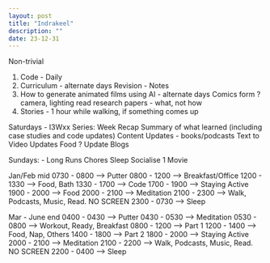```yaml
---
layout: post
title: "Indrakeel"
description: ""
date: 23-12-31
---
```




Non-trivial
1. Code - Daily
2. Curriculum - alternate days
    Revision -  Notes
3. How to generate animated films using AI - alternate days
    Comics form ?
    camera, lighting
    read research papers - what, not how
4. Stories - 1 hour while walking, if something comes up

Saturdays   - I3Wxx Series: Week Recap
                Summary of what learned (including case studies and code updates)
                Content Updates - books/podcasts
                Text to Video Updates
                Food ?
              Update Blogs

Sundays:    - Long Runs
              Chores
              Sleep
              Socialise
              1 Movie

Jan/Feb mid
0730 - 0800 --> Putter
0800 - 1200 --> Breakfast/Office
1200 - 1330 --> Food, Bath
1330 - 1700 --> Code
1700 - 1900 --> Staying Active 
1900 - 2000 --> Food
2000 - 2100 --> Meditation
2100 - 2300 --> Walk, Podcasts, Music, Read. NO SCREEN
2300 - 0730 --> Sleep

Mar - June end
0400 - 0430 --> Putter
0430 - 0530 --> Meditation
0530 - 0800 --> Workout, Ready, Breakfast
0800 - 1200 --> Part 1
1200 - 1400 --> Food, Nap, Others
1400 - 1800 --> Part 2
1800 - 2000 --> Staying Active 
2000 - 2100 --> Meditation
2100 - 2200 --> Walk, Podcasts, Music, Read. NO SCREEN
2200 - 0400 --> Sleep